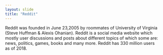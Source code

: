 ```yaml
---
layout: slide
title: "Reddit"
---
```

Reddit was founded in June 23,2005 by roommates of University of Virginia (Steve Huffman & Alexis Ohanian).
Reddit is a social media website which mostly user discussions and posts about different topics of which some are: news, politics, games, books and many more.
Reddit has 330 million users as of 2018.
